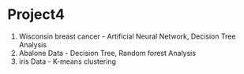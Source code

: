 # Project4
1. Wisconsin breast cancer - Artificial Neural Network, Decision Tree Analysis
2. Abalone Data - Decision Tree, Random forest Analysis
3. iris Data - K-means clustering
